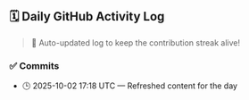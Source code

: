 ## 🗓️ Daily GitHub Activity Log

> 🤖 Auto-updated log to keep the contribution streak alive!

### ✅ Commits

- 🕒 2025-10-02 17:18 UTC — Refreshed content for the day

